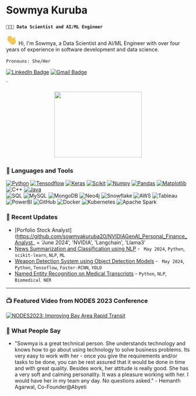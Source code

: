 # Sowmya Kuruba

**`👩🏻‍💻 Data Scientist and AI/ML Engineer`**

<img src="https://raw.githubusercontent.com/ABSphreak/ABSphreak/master/gifs/Hi.gif" width="30px"> Hi, I'm Sowmya, a Data Scientist and AI/ML Engineer with over four years of experience in software development and data science.

`Pronouns: She/Her`
<div id="badges">
    <p align="left">
        <a href="https://www.linkedin.com/in/sowmya-kuruba/"><img src="https://img.shields.io/badge/LinkedIn-blue?style=for-the-badge&logo=linkedin&logoColor=white" alt="LinkedIn Badge"></a>
        <a href="sowmya.kuruba@sjsu.edu"><img src="https://img.shields.io/badge/Gmail-D14836?style=for-the-badge&logo=gmail&logoColor=white" alt="Gmail Badge">
        </a>
    </p>
</div>`

<p align="center">
  <img src="https://media.giphy.com/media/v1.Y2lkPTc5MGI3NjExdnc0eW8wd3FhcmdhYmg5cWNpcHk4b2tqZDAzMDg1dGt3dmdtZHNnNiZlcD12MV9pbnRlcm5hbF9naWZfYnlfaWQmY3Q9Zw/hpXdHPfFI5wTABdDx9/giphy.gif" width="240" height="180">
</p>

### 🧰 Languages and Tools

[![Python](https://img.shields.io/badge/Python-FFD43B?style=for-the-badge&logo=python&logoColor=darkgreen)](https://www.python.org) 
[![Tensodflow](https://img.shields.io/badge/TensorFlow-FF6F00?style=for-the-badge&logo=TensorFlow&logoColor=white)](https://www.tensorflow.org) 
[![Keras](https://img.shields.io/badge/Keras-D00000?style=for-the-badge&logo=Keras&logoColor=white)](https://keras.io)
[![Scikit](https://img.shields.io/badge/scikit_learn-F7931E?style=for-the-badge&logo=scikit-learn&logoColor=white)](https://scikit-learn.org/stable/) 
[![Numpy](https://img.shields.io/badge/Numpy-777BB4?style=for-the-badge&logo=numpy&logoColor=white)](https://numpy.org) 
[![Pandas](https://img.shields.io/badge/Pandas-2C2D72?style=for-the-badge&logo=pandas&logoColor=white)](https://pandas.pydata.org)
[![Matplotlib](https://img.shields.io/badge/Matplotlib-%23ffffff.svg?style=for-the-badge&logo=Matplotlib&logoColor=black)](https://matplotlib.org/) 
![C++](https://img.shields.io/badge/C++-%2300599C.svg?style=for-the-badge&logo=cplusplus&logoColor=white)
[![Java](https://img.shields.io/badge/java-%23ED8B00.svg?style=for-the-badge&logo=openjdk&logoColor=white)](https://www.java.com/en/)	
![SQL](https://img.shields.io/badge/SQL-%23404d59.svg?style=for-the-badge)
![MySQL](https://img.shields.io/badge/MySQL-%234479A1.svg?style=for-the-badge&logo=mysql&logoColor=white)
![MongoDB](https://img.shields.io/badge/MongoDB-%234ea94b.svg?style=for-the-badge&logo=mongodb&logoColor=white)
![Neo4j](https://img.shields.io/badge/Neo4j-%23008CC1.svg?style=for-the-badge&logo=neo4j&logoColor=white)
![Snowflake](https://img.shields.io/badge/Snowflake-%2329B5E8.svg?style=for-the-badge&logo=snowflake&logoColor=white)
![AWS](https://img.shields.io/badge/AWS-%23FF9900.svg?style=for-the-badge&logo=amazonaws&logoColor=white)
![Tableau](https://img.shields.io/badge/Tableau-%23E97627.svg?style=for-the-badge&logo=tableau&logoColor=white)
![PowerBI](https://img.shields.io/badge/PowerBI-%23F2C811.svg?style=for-the-badge&logo=powerbi&logoColor=black)
![GitHub](https://img.shields.io/badge/GitHub-%23181717.svg?style=for-the-badge&logo=github&logoColor=white)
![Docker](https://img.shields.io/badge/Docker-%232496ED.svg?style=for-the-badge&logo=docker&logoColor=white)
![Kubernetes](https://img.shields.io/badge/Kubernetes-%23326CE5.svg?style=for-the-badge&logo=kubernetes&logoColor=white)
![Apache Spark](https://img.shields.io/badge/Apache%20Spark-%23E25A1C.svg?style=for-the-badge&logo=apachespark&logoColor=white)
<br />

### 🔨 Recent Updates
- [Porfolio Stock Analyst](https://github.com/sowmyakuruba20/NVIDIAGenAI_Personal_Finance_Analyst_ = 'June 2024', 'NVIDIA', 'Langchain', 'Llama3'
- [News Summarization and Classification using NLP](https://github.com/sowmyakuruba20/DATA240---NewsNuggets-News-Summarization-and-classification-) - ` May 2024`, `Python`, `scikit-learn`, `NLP`, `ML`
- [Weapon Detection System using Object Detection Models](https://github.com/sowmyakuruba20/ComputerVision-FirearmDetection) - ` May 2024`, `Python`, `Tensoflow`, `Faster-RCNN`, `YOLO`
- [Named Entity Recognition on Medical Transcripts](https://github.com/sowmyakuruba20/NER---Medical-Transcripts) - `Python`, `NLP`, `Biomedical NER`
---

### 📺 Featured Video from NODES 2023 Conference
[![NODES2023: Improving Bay Area Rapid Transit](https://ytcards.demolab.com/?id=8ZmOzmQ_xq8&title=NODES2023%3A+Improving+Bay+Area+Rapid+Transit&lang=en&timestamp=1713139200&background_color=%230d1117&title_color=%23ffffff&stats_color=%23dedede&max_title_lines=2&width=250&border_radius=5&duration=00 "NODES2023: Improving Bay Area Rapid Transit")](https://www.youtube.com/watch?v=8ZmOzmQ_xq8&list=PL9Hl4pk2FsvUu4hzyhWed8Avu5nSUXYrb&index=36)

### 💬 What People Say
- "Sowmya is a great technical person. She understands technology and knows how to go about using technology to solve business problems. Its very easy to work with her - once you give the requirements and/or tasks to be done, you can be rest assured that it would be done in time and with great quality. Besides work, her attitude is really good. She has a very soft and calming personality.
It was a pleasure working with her. I would have her in my team any day. No questions asked." - Hemanth Agarwal, Co-Founder@Abyeti

